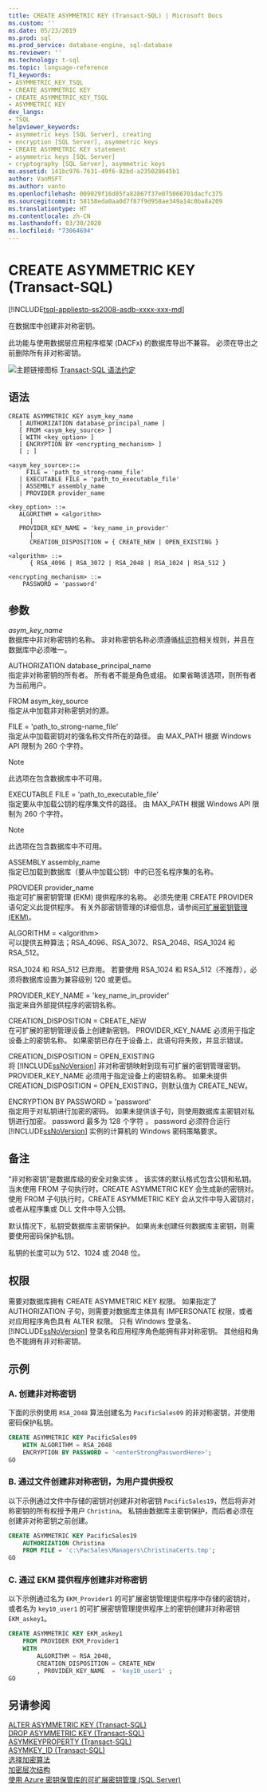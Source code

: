 ```yaml
---
title: CREATE ASYMMETRIC KEY (Transact-SQL) | Microsoft Docs
ms.custom: ''
ms.date: 05/23/2019
ms.prod: sql
ms.prod_service: database-engine, sql-database
ms.reviewer: ''
ms.technology: t-sql
ms.topic: language-reference
f1_keywords:
- ASYMMETRIC_KEY_TSQL
- CREATE ASYMMETRIC KEY
- CREATE_ASYMMETRIC_KEY_TSQL
- ASYMMETRIC KEY
dev_langs:
- TSQL
helpviewer_keywords:
- asymmetric keys [SQL Server], creating
- encryption [SQL Server], asymmetric keys
- CREATE ASYMMETRIC KEY statement
- asymmetric keys [SQL Server]
- cryptography [SQL Server], asymmetric keys
ms.assetid: 141bc976-7631-49f6-82bd-a235028645b1
author: VanMSFT
ms.author: vanto
ms.openlocfilehash: 009029f16d85fa82867f37e075066701dacfc375
ms.sourcegitcommit: 58158eda0aa0d7f87f9d958ae349a14c0ba8a209
ms.translationtype: HT
ms.contentlocale: zh-CN
ms.lasthandoff: 03/30/2020
ms.locfileid: "73064694"
---
```

# <a name="create-asymmetric-key-transact-sql"></a>CREATE ASYMMETRIC KEY (Transact-SQL)
[!INCLUDE[tsql-appliesto-ss2008-asdb-xxxx-xxx-md](../../includes/tsql-appliesto-ss2008-asdb-xxxx-xxx-md.md)]

  在数据库中创建非对称密钥。  
  
 此功能与使用数据层应用程序框架 (DACFx) 的数据库导出不兼容。 必须在导出之前删除所有非对称密钥。  
  
 ![主题链接图标](../../database-engine/configure-windows/media/topic-link.gif "“主题链接”图标") [Transact-SQL 语法约定](../../t-sql/language-elements/transact-sql-syntax-conventions-transact-sql.md)  
  
## <a name="syntax"></a>语法  
  
```  
CREATE ASYMMETRIC KEY asym_key_name   
   [ AUTHORIZATION database_principal_name ]  
   [ FROM <asym_key_source> ]  
   [ WITH <key_option> ] 
   [ ENCRYPTION BY <encrypting_mechanism> ] 
   [ ; ]
  
<asym_key_source>::=  
     FILE = 'path_to_strong-name_file'  
   | EXECUTABLE FILE = 'path_to_executable_file'  
   | ASSEMBLY assembly_name  
   | PROVIDER provider_name  
  
<key_option> ::=  
   ALGORITHM = <algorithm>  
      |  
   PROVIDER_KEY_NAME = 'key_name_in_provider'  
      |  
      CREATION_DISPOSITION = { CREATE_NEW | OPEN_EXISTING }  
  
<algorithm> ::=  
      { RSA_4096 | RSA_3072 | RSA_2048 | RSA_1024 | RSA_512 }   
  
<encrypting_mechanism> ::=  
    PASSWORD = 'password'   
```  
  
## <a name="arguments"></a>参数  
 *asym_key_name*  
 数据库中非对称密钥的名称。 非对称密钥名称必须遵循[标识符](../../relational-databases/databases/database-identifiers.md)相关规则，并且在数据库中必须唯一。  

 AUTHORIZATION database_principal_name   
 指定非对称密钥的所有者。 所有者不能是角色或组。 如果省略该选项，则所有者为当前用户。  
  
 FROM asym_key_source   
 指定从中加载非对称密钥对的源。  
  
 FILE = 'path_to_strong-name_file'   
 指定从中加载密钥对的强名称文件所在的路径。 由 MAX_PATH 根据 Windows API 限制为 260 个字符。  
  
> [!NOTE]  
>  此选项在包含数据库中不可用。  
  
 EXECUTABLE FILE = 'path_to_executable_file'   
 指定要从中加载公钥的程序集文件的路径。 由 MAX_PATH 根据 Windows API 限制为 260 个字符。  
  
> [!NOTE]  
>  此选项在包含数据库中不可用。  
  
 ASSEMBLY assembly_name   
 指定已加载到数据库（要从中加载公钥）中的已签名程序集的名称。  
  
 PROVIDER provider_name   
 指定可扩展密钥管理 (EKM) 提供程序的名称。 必须先使用 CREATE PROVIDER 语句定义此提供程序。 有关外部密钥管理的详细信息，请参阅[可扩展密钥管理 (EKM)](../../relational-databases/security/encryption/extensible-key-management-ekm.md)。  
  
 ALGORITHM = \<algorithm>  
 可以提供五种算法；RSA_4096、RSA_3072、RSA_2048、RSA_1024 和 RSA_512。  
  
 RSA_1024 和 RSA_512 已弃用。 若要使用 RSA_1024 和 RSA_512（不推荐），必须将数据库设置为兼容级别 120 或更低。  
  
 PROVIDER_KEY_NAME = 'key_name_in_provider'   
 指定来自外部提供程序的密钥名称。  
  
 CREATION_DISPOSITION = CREATE_NEW  
 在可扩展的密钥管理设备上创建新密钥。 PROVIDER_KEY_NAME 必须用于指定设备上的密钥名称。 如果密钥已存在于设备上，此语句将失败，并显示错误。  
  
 CREATION_DISPOSITION = OPEN_EXISTING  
 将 [!INCLUDE[ssNoVersion](../../includes/ssnoversion-md.md)] 非对称密钥映射到现有可扩展的密钥管理密钥。 PROVIDER_KEY_NAME 必须用于指定设备上的密钥名称。 如果未提供 CREATION_DISPOSITION = OPEN_EXISTING，则默认值为 CREATE_NEW。  
  
 ENCRYPTION BY PASSWORD = 'password'   
 指定用于对私钥进行加密的密码。 如果未提供该子句，则使用数据库主密钥对私钥进行加密。 password 最多为 128 个字符  。 password 必须符合运行 [!INCLUDE[ssNoVersion](../../includes/ssnoversion-md.md)] 实例的计算机的 Windows 密码策略要求。  
  
## <a name="remarks"></a>备注  
 “非对称密钥”是数据库级的安全对象实体  。 该实体的默认格式包含公钥和私钥。 当未使用 FROM 子句执行时，CREATE ASYMMETRIC KEY 会生成新的密钥对。 使用 FROM 子句执行时，CREATE ASYMMETRIC KEY 会从文件中导入密钥对，或者从程序集或 DLL 文件中导入公钥。  
  
 默认情况下，私钥受数据库主密钥保护。 如果尚未创建任何数据库主密钥，则需要使用密码保护私钥。  
  
 私钥的长度可以为 512、1024 或 2048 位。  
  
## <a name="permissions"></a>权限  
 需要对数据库拥有 CREATE ASYMMETRIC KEY 权限。 如果指定了 AUTHORIZATION 子句，则需要对数据库主体具有 IMPERSONATE 权限，或者对应用程序角色具有 ALTER 权限。 只有 Windows 登录名、[!INCLUDE[ssNoVersion](../../includes/ssnoversion-md.md)] 登录名和应用程序角色能拥有非对称密钥。 其他组和角色不能拥有非对称密钥。  
  
## <a name="examples"></a>示例  
  
### <a name="a-creating-an-asymmetric-key"></a>A. 创建非对称密钥  
 下面的示例使用 `RSA_2048` 算法创建名为 `PacificSales09` 的非对称密钥，并使用密码保护私钥。  
  
```sql  
CREATE ASYMMETRIC KEY PacificSales09   
    WITH ALGORITHM = RSA_2048   
    ENCRYPTION BY PASSWORD = '<enterStrongPasswordHere>';   
GO  
```  
  
### <a name="b-creating-an-asymmetric-key-from-a-file-giving-authorization-to-a-user"></a>B. 通过文件创建非对称密钥，为用户提供授权  
 以下示例通过文件中存储的密钥对创建非对称密钥 `PacificSales19`，然后将非对称密钥的所有权授予用户 `Christina`。 私钥由数据库主密钥保护，而后者必须在创建非对称密钥之前创建。  
  
```sql  
CREATE ASYMMETRIC KEY PacificSales19  
    AUTHORIZATION Christina  
    FROM FILE = 'c:\PacSales\Managers\ChristinaCerts.tmp';  
GO  
```  
  
### <a name="c-creating-an-asymmetric-key-from-an-ekm-provider"></a>C. 通过 EKM 提供程序创建非对称密钥  
 以下示例通过名为 `EKM_Provider1` 的可扩展密钥管理提供程序中存储的密钥对，或者名为 `key10_user1` 的可扩展密钥管理提供程序上的密钥创建非对称密钥 `EKM_askey1`。  
  
```sql  
CREATE ASYMMETRIC KEY EKM_askey1   
    FROM PROVIDER EKM_Provider1  
    WITH   
        ALGORITHM = RSA_2048,   
        CREATION_DISPOSITION = CREATE_NEW  
        , PROVIDER_KEY_NAME  = 'key10_user1' ;  
GO  
```  
  
## <a name="see-also"></a>另请参阅  
 [ALTER ASYMMETRIC KEY (Transact-SQL)](../../t-sql/statements/alter-asymmetric-key-transact-sql.md)  
 [DROP ASYMMETRIC KEY (Transact-SQL)](../../t-sql/statements/drop-asymmetric-key-transact-sql.md)  
 [ASYMKEYPROPERTY (Transact-SQL)](../../t-sql/functions/asymkeyproperty-transact-sql.md)  
 [ASYMKEY_ID (Transact-SQL)](../../t-sql/functions/asymkey-id-transact-sql.md)  
 [选择加密算法](../../relational-databases/security/encryption/choose-an-encryption-algorithm.md)  
 [加密层次结构](../../relational-databases/security/encryption/encryption-hierarchy.md)  
 [使用 Azure 密钥保管库的可扩展密钥管理 (SQL Server)](../../relational-databases/security/encryption/extensible-key-management-using-azure-key-vault-sql-server.md)  
  
  
